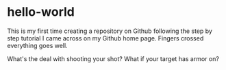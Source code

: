 # hello-world
This is my first time creating a repository on Github following the step by step tutorial I came across on my Github home page. Fingers crossed everything goes well.

What's the deal with shooting your shot? 
What if your target has armor on? 
